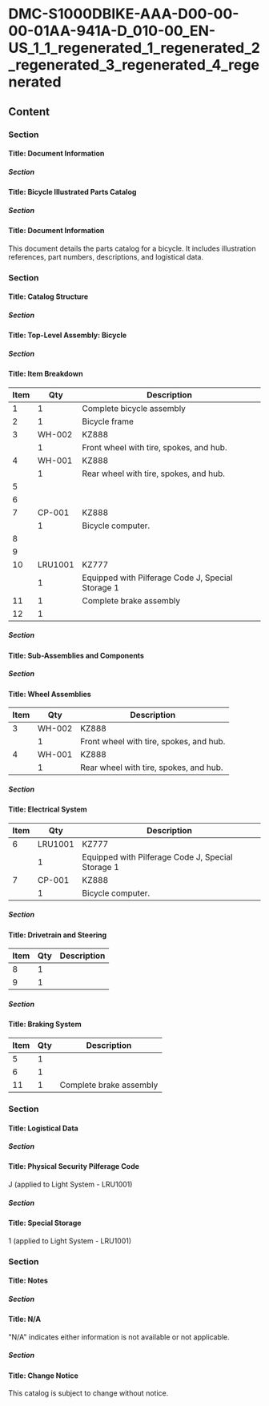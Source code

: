 # DMC-S1000DBIKE-AAA-D00-00-00-01AA-941A-D_010-00_EN-US_1_1_regenerated_1_regenerated_2_regenerated_3_regenerated_4_regenerated

## Content

### Section

#### Title: Document Information

##### Section

#### Title: Bicycle Illustrated Parts Catalog

##### Section

#### Title: Document Information

<p>This document details the parts catalog for a bicycle. It includes illustration references, part numbers, descriptions, and logistical data.</p>

### Section

#### Title: Catalog Structure

##### Section

#### Title: Top-Level Assembly: Bicycle

##### Section

#### Title: Item Breakdown

| Item | Qty | Description |
|---|---|---|
| 1 | 1 | Complete bicycle assembly |
| 2 | 1 | Bicycle frame |
| 3 | WH-002 | KZ888 |
|  | 1 | Front wheel with tire, spokes, and hub. |
| 4 | WH-001 | KZ888 |
|  | 1 | Rear wheel with tire, spokes, and hub. |
| 5 |  |  |
| 6 |  |  |
| 7 | CP-001 | KZ888 |
|  | 1 | Bicycle computer. |
| 8 |  |  |
| 9 |  |  |
| 10 | LRU1001 | KZ777 |
|  | 1 | Equipped with Pilferage Code J, Special Storage 1 |
| 11 | 1 | Complete brake assembly |
| 12 | 1 |  |

##### Section

#### Title: Sub-Assemblies and Components

##### Section

#### Title: Wheel Assemblies

| Item | Qty | Description |
|---|---|---|
| 3 | WH-002 | KZ888 |
|  | 1 | Front wheel with tire, spokes, and hub. |
| 4 | WH-001 | KZ888 |
|  | 1 | Rear wheel with tire, spokes, and hub. |

##### Section

#### Title: Electrical System

| Item | Qty | Description |
|---|---|---|
| 6 | LRU1001 | KZ777 |
|  | 1 | Equipped with Pilferage Code J, Special Storage 1 |
| 7 | CP-001 | KZ888 |
|  | 1 | Bicycle computer. |

##### Section

#### Title: Drivetrain and Steering

| Item | Qty | Description |
|---|---|---|
| 8 | 1 |  |
| 9 | 1 |  |

##### Section

#### Title: Braking System

| Item | Qty | Description |
|---|---|---|
| 5 | 1 |  |
| 6 | 1 |  |
| 11 | 1 | Complete brake assembly |

### Section

#### Title: Logistical Data

##### Section

#### Title: Physical Security Pilferage Code

<p>J (applied to Light System - LRU1001)</p>

##### Section

#### Title: Special Storage

<p>1 (applied to Light System - LRU1001)</p>

### Section

#### Title: Notes

##### Section

#### Title: N/A

<p>"N/A" indicates either information is not available or not applicable.</p>

##### Section

#### Title: Change Notice

<p>This catalog is subject to change without notice.</p>